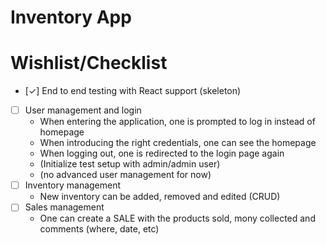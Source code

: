 # Inventory App

# Wishlist/Checklist

- [✓] End to end testing with React support (skeleton)
- [ ] User management and login
	- When entering the application, one is prompted to log in instead of homepage
	- When introducing the right credentials, one can see the homepage
	- When logging out, one is redirected to the login page again
	- (Initialize test setup with admin/admin user)
	- (no advanced user management for now)
- [ ] Inventory management
	- New inventory can be added, removed and edited (CRUD)
- [ ] Sales management
	- One can create a SALE with the products sold, mony collected and comments (where, date, etc)